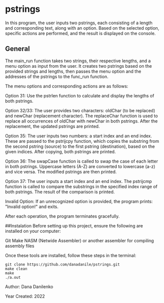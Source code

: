 # pstrings
In this program, the user inputs two pstrings, each consisting of a length and corresponding text, along with an option. Based on the selected option, specific actions are performed, and the result is displayed on the console.
## General
The main_run function takes two strings, their respective lengths, and a menu option as input from the user. It creates two pstrings based on the provided strings and lengths, then passes the menu option and the addresses of the pstrings to the func_run function.

The menu options and corresponding actions are as follows:

Option 31:
Use the pstrlen function to calculate and display the lengths of both pstrings.

Option 32/33:
The user provides two characters: oldChar (to be replaced) and newChar (replacement character). The replaceChar function is used to replace all occurrences of oldChar with newChar in both pstrings. After the replacement, the updated pstrings are printed.

Option 35:
The user inputs two numbers: a start index and an end index. These are passed to the pstrijcpy function, which copies the substring from the second pstring (source) to the first pstring (destination), based on the given indices. After copying, both pstrings are printed.

Option 36:
The swapCase function is called to swap the case of each letter in both pstrings. Uppercase letters (A-Z) are converted to lowercase (a-z) and vice versa. The modified pstrings are then printed.

Option 37:
The user inputs a start index and an end index. The pstrijcmp function is called to compare the substrings in the specified index range of both pstrings. The result of the comparison is printed.

Invalid Option:
If an unrecognized option is provided, the program prints: "Invalid option!" and exits.

After each operation, the program terminates gracefully.

##Instalation
Before setting up this project, ensure the following are installed on your computer:

Git
Make
NASM (Netwide Assembler) or another assembler for compiling assembly files

Once these tools are installed, follow these steps in the terminal:
```
git clone https://github.com/danadanile/pstrings.git
make clean
make
./a.out
```

Author:
Dana Danilenko

Year Created: 2022

